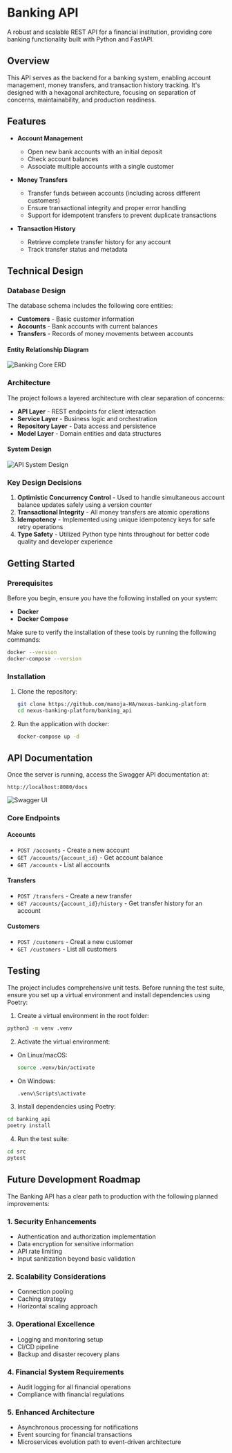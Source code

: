 # Banking API

A robust and scalable REST API for a financial institution, providing core banking functionality built with Python and FastAPI.

## Overview

This API serves as the backend for a banking system, enabling account management, money transfers, and transaction history tracking. It's designed with a hexagonal architecture, focusing on separation of concerns, maintainability, and production readiness.

## Features

- **Account Management**
  - Open new bank accounts with an initial deposit
  - Check account balances
  - Associate multiple accounts with a single customer

- **Money Transfers**
  - Transfer funds between accounts (including across different customers)
  - Ensure transactional integrity and proper error handling
  - Support for idempotent transfers to prevent duplicate transactions

- **Transaction History**
  - Retrieve complete transfer history for any account
  - Track transfer status and metadata

## Technical Design

### Database Design

The database schema includes the following core entities:

- **Customers** - Basic customer information
- **Accounts** - Bank accounts with current balances
- **Transfers** - Records of money movements between accounts

#### Entity Relationship Diagram

![Banking Core ERD](./docs/banking_core_erd.png)

### Architecture

The project follows a layered architecture with clear separation of concerns:

- **API Layer** - REST endpoints for client interaction
- **Service Layer** - Business logic and orchestration
- **Repository Layer** - Data access and persistence
- **Model Layer** - Domain entities and data structures

#### System Design

![API System Design](./docs/system_design.png)

### Key Design Decisions

1. **Optimistic Concurrency Control** - Used to handle simultaneous account balance updates safely using a version counter
2. **Transactional Integrity** - All money transfers are atomic operations
3. **Idempotency** - Implemented using unique idempotency keys for safe retry operations
4. **Type Safety** - Utilized Python type hints throughout for better code quality and developer experience

## Getting Started

### Prerequisites

Before you begin, ensure you have the following installed on your system:

- **Docker**
- **Docker Compose**

Make sure to verify the installation of these tools by running the following commands:

```bash
docker --version
docker-compose --version
```

### Installation

1. Clone the repository:

   ```bash
   git clone https://github.com/manoja-HA/nexus-banking-platform
   cd nexus-banking-platform/banking_api
   ```

2. Run the application with docker:

    ```bash
    docker-compose up -d
    ```

## API Documentation

Once the server is running, access the Swagger API documentation at:

```
http://localhost:8080/docs
```

![Swagger UI](./docs/swagger.png)

### Core Endpoints

#### Accounts

- `POST /accounts` - Create a new account
- `GET /accounts/{account_id}` - Get account balance
- `GET /accounts` - List all accounts

#### Transfers

- `POST /transfers` - Create a new transfer
- `GET /accounts/{account_id}/history` - Get transfer history for an account

#### Customers

- `POST /customers` - Creat a new customer
- `GET /customers` - List all customers

## Testing

The project includes comprehensive unit tests. Before running the test suite, ensure you set up a virtual environment and install dependencies using Poetry:

1. Create a virtual environment in the root folder:

  ```bash
  python3 -m venv .venv
  ```

2. Activate the virtual environment:

- On Linux/macOS:

    ```bash
    source .venv/bin/activate
    ```

- On Windows:

    ```bash
    .venv\Scripts\activate
    ```

3. Install dependencies using Poetry:

  ```bash
  cd banking_api
  poetry install
  ```

4. Run the test suite:

  ```bash
  cd src
  pytest
  ```

## Future Development Roadmap

The Banking API has a clear path to production with the following planned improvements:

### 1. Security Enhancements

- Authentication and authorization implementation
- Data encryption for sensitive information
- API rate limiting
- Input sanitization beyond basic validation

### 2. Scalability Considerations

- Connection pooling
- Caching strategy
- Horizontal scaling approach

### 3. Operational Excellence

- Logging and monitoring setup
- CI/CD pipeline
- Backup and disaster recovery plans

### 4. Financial System Requirements

- Audit logging for all financial operations
- Compliance with financial regulations

### 5. Enhanced Architecture

- Asynchronous processing for notifications
- Event sourcing for financial transactions
- Microservices evolution path to event-driven architecture
